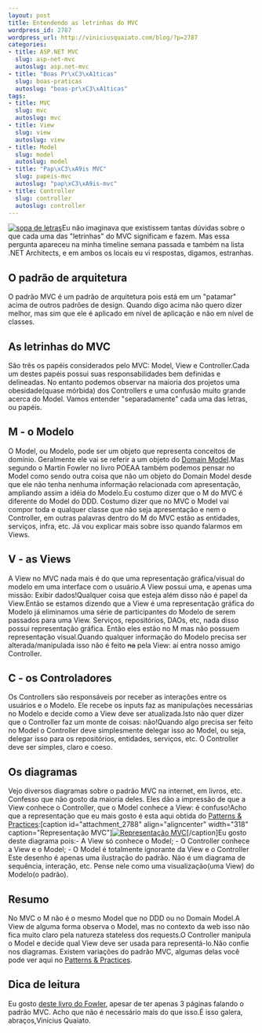 ```yaml
--- 
layout: post
title: Entendendo as letrinhas do MVC
wordpress_id: 2787
wordpress_url: http://viniciusquaiato.com/blog/?p=2787
categories: 
- title: ASP.NET MVC
  slug: asp-net-mvc
  autoslug: asp.net-mvc
- title: "Boas Pr\xC3\xA1ticas"
  slug: boas-praticas
  autoslug: "boas-pr\xC3\xA1ticas"
tags: 
- title: MVC
  slug: mvc
  autoslug: mvc
- title: View
  slug: view
  autoslug: view
- title: Model
  slug: model
  autoslug: model
- title: "Pap\xC3\xA9is MVC"
  slug: papeis-mvc
  autoslug: "pap\xC3\xA9is-mvc"
- title: Controller
  slug: controller
  autoslug: controller
---
```

[![](http://viniciusquaiato.com/blog/wp-content/uploads/2011/01/sopa-de-letras-150x150.jpg "sopa de letras")](http://viniciusquaiato.com/blog/wp-content/uploads/2011/01/sopa-de-letras.jpg)Eu não imaginava que existissem tantas dúvidas sobre o que cada uma das "letrinhas" do MVC significam e fazem. Mas essa pergunta apareceu na minha timeline semana passada e também na lista .NET Architects, e em ambos os locais eu vi respostas, digamos, estranhas.

## O padrão de arquitetura
O padrão MVC é um padrão de arquitetura pois está em um "patamar" acima de outros padrões de design. Quando digo acima não quero dizer melhor, mas sim que ele é aplicado em nível de aplicação e não em nível de classes.

## As letrinhas do MVC
São três os papéis considerados pelo MVC: Model, View e Controller.Cada um destes papéis possui suas responsabilidades bem definidas e delineadas. No entanto podemos observar na maioria dos projetos uma obesidade(quase mórbida) dos Controllers e uma confusão muito grande acerca do Model. Vamos entender "separadamente" cada uma das letras, ou papéis.

## M - o Modelo
O Model, ou Modelo, pode ser um objeto que representa conceitos de domínio. Geralmente ele vai se referir a um objeto do [Domain Model](http://en.wikipedia.org/wiki/Domain_model).Mas segundo o Martin Fowler no livro POEAA também podemos pensar no Model como sendo outra coisa que não um objeto do Domain Model desde que ele não tenha nenhuma informação relacionada com apresentação, ampliando assim a idéia do Modelo.Eu costumo dizer que o M do MVC é diferente do Model do DDD. Costumo dizer que no MVC o Model vai compor toda e qualquer classe que não seja apresentação e nem o Controller, em outras palavras dentro do M do MVC estão as entidades, serviços, infra, etc. Já vou explicar mais sobre isso quando falarmos em Views.

## V - as Views
A View no MVC nada mais é do que uma representação gráfica/visual do modelo em uma interface com o usuário.A View possui uma, e apenas uma missão: Exibir dados!Qualquer coisa que esteja além disso não é papel da View.Então se estamos dizendo que a View é uma representação gráfica do Modelo já eliminamos uma série de participantes do Modelo de serem passados para uma View. Serviços, repositórios, DAOs, etc, nada disso possui representação gráfica. Então eles estão no M mas não possuem representação visual.Quando qualquer informação do Modelo precisa ser alterada/manipulada isso não é feito <del datetime="2011-01-12T12:43:37+00:00">na</del> pela View: aí entra nosso amigo Controller.

## C - os Controladores
Os Controllers são responsáveis por receber as interações entre os usuários e o Modelo. Ele recebe os inputs faz as manipulações necessárias no Modelo e decide como a View deve ser atualizada.Isto não quer dizer que o Controller faz um monte de coisas: não!Quando algo precisa ser feito no Model o Controller deve simplesmente delegar isso ao Model, ou seja, delegar isso para os repositórios, entidades, serviços, etc. O Controller deve ser simples, claro e coeso. 

## Os diagramas
Vejo diversos diagramas sobre o padrão MVC na internet, em livros, etc. Confesso que não gosto da maioria deles. Eles dão a impressão de que a View conhece o Controller, que o Model conhece a View: é confuso!Acho que a representação que eu mais gosto é esta aqui obtida do [Patterns & Practices](http://msdn.microsoft.com/en-us/library/ff649643.aspx):[caption id="attachment_2788" align="aligncenter" width="318" caption="Representação MVC"][![Representação MVC](http://viniciusquaiato.com/blog/wp-content/uploads/2011/01/Diagrama.gif "Representação MVC")](http://viniciusquaiato.com/blog/wp-content/uploads/2011/01/Diagrama.gif)[/caption]Eu gosto deste diagrama pois:- A View só conhece o Model;
    - O Controller conhece a View e o Model;
    - O Model é totalmente ignorante da View e o Controller
Este desenho é apenas uma ilustração do padrão. Não é um diagrama de sequência, interação, etc. Pense nele como uma visualização(uma View) do Modelo(o padrão).

## Resumo
No MVC o M não é o mesmo Model que no DDD ou no Domain Model.A View de alguma forma observa o Model, mas no contexto da web isso não fica muito claro pela natureza stateless dos requests.O Controller manipula o Model e decide qual View deve ser usada para representá-lo.Não confie nos diagramas. Existem variações do padrão MVC, algumas delas você pode ver aqui no [Patterns & Practices](http://msdn.microsoft.com/en-us/library/ff649643.aspx).

## Dica de leitura
Eu gosto [deste livro do Fowler](http://www.amazon.com/Patterns-Enterprise-Application-Architecture-Martin/dp/0321127420), apesar de ter apenas 3 páginas falando o padrão MVC. Acho que não é necessário mais do que isso.É isso galera, abraços,Vinicius Quaiato.
